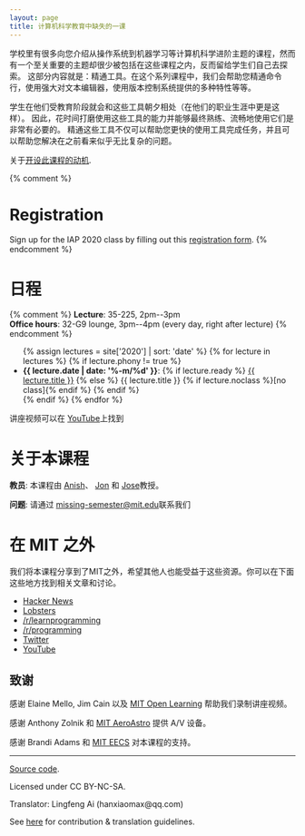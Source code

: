 ```yaml
---
layout: page
title: 计算机科学教育中缺失的一课
---
```


学校里有很多向您介绍从操作系统到机器学习等计算机科学进阶主题的课程，然而
有一个至关重要的主题却很少被包括在这些课程之内，反而留给学生们自己去探索。
这部分内容就是：精通工具。在这个系列课程中，我们会帮助您精通命令行，使用强大对文本编辑器，使用版本控制系统提供的多种特性等等。

学生在他们受教育阶段就会和这些工具朝夕相处（在他们的职业生涯中更是这样）。
因此，花时间打磨使用这些工具的能力并能够最终熟练、流畅地使用它们是非常有必要的。
精通这些工具不仅可以帮助您更快的使用工具完成任务，并且可以帮助您解决在之前看来似乎无比复杂的问题。


关于[开设此课程的动机](/about/).

{% comment %}
# Registration

Sign up for the IAP 2020 class by filling out this [registration form](https://forms.gle/TD1KnwCSV52qexVt9).
{% endcomment %}

# 日程

{% comment %}
**Lecture**: 35-225, 2pm--3pm<br>
**Office hours**: 32-G9 lounge, 3pm--4pm (every day, right after lecture)
{% endcomment %}

<ul>
{% assign lectures = site['2020'] | sort: 'date' %}
{% for lecture in lectures %}
    {% if lecture.phony != true %}
        <li>
        <strong>{{ lecture.date | date: '%-m/%d' }}</strong>:
        {% if lecture.ready %}
            <a href="{{ lecture.url }}">{{ lecture.title }}</a>
        {% else %}
            {{ lecture.title }} {% if lecture.noclass %}[no class]{% endif %}
        {% endif %}
        </li>
    {% endif %}
{% endfor %}
</ul>

讲座视频可以在 [
YouTube](https://www.youtube.com/playlist?list=PLyzOVJj3bHQuloKGG59rS43e29ro7I57J)上找到

# 关于本课程

**教员**: 本课程由 [Anish](https://www.anishathalye.com/)、 [Jon](https://thesquareplanet.com/) 和 [Jose](http://josejg.com/)教授。

**问题**: 请通过 [missing-semester@mit.edu](mailto:missing-semester@mit.edu)联系我们

# 在 MIT 之外

我们将本课程分享到了MIT之外，希望其他人也能受益于这些资源。你可以在下面这些地方找到相关文章和讨论。

 - [Hacker News](https://news.ycombinator.com/item?id=22226380)
 - [Lobsters](https://lobste.rs/s/ti1k98/missing_semester_your_cs_education_mit)
 - [/r/learnprogramming](https://www.reddit.com/r/learnprogramming/comments/eyagda/the_missing_semester_of_your_cs_education_mit/)
 - [/r/programming](https://www.reddit.com/r/programming/comments/eyagcd/the_missing_semester_of_your_cs_education_mit/)
 - [Twitter](https://twitter.com/jonhoo/status/1224383452591509507)
 - [YouTube](https://www.youtube.com/playlist?list=PLyzOVJj3bHQuloKGG59rS43e29ro7I57J)

## 致谢

感谢 Elaine Mello, Jim Cain 以及 [MIT Open
Learning](https://openlearning.mit.edu/) 帮助我们录制讲座视频。

感谢 Anthony Zolnik 和 [MIT
AeroAstro](https://aeroastro.mit.edu/) 提供 A/V 设备。

感谢 Brandi Adams 和
[MIT EECS](https://www.eecs.mit.edu/) 对本课程的支持。



---

<div class="small center">
<p><a href="https://github.com/missing-semester-cn/missing-semester-cn">Source code</a>.</p>
<p>Licensed under CC BY-NC-SA.</p>
<p>Translator: Lingfeng Ai (hanxiaomax@qq.com)</p>
<p>See <a href="/license">here</a> for contribution &amp; translation guidelines.</p>
</div>
